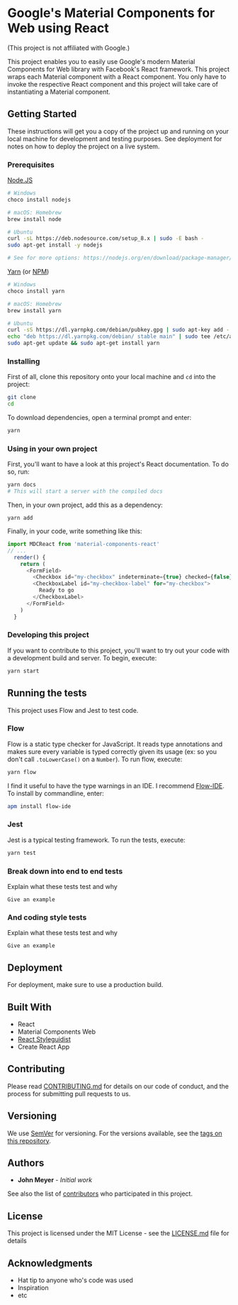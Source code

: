 # Google's Material Components for Web using React

(This project is not affiliated with Google.)

This project enables you to easily use Google's modern Material Components for Web library with Facebook's React framework.  This project wraps each Material component with a React component.  You only have to invoke the respective React component and this project will take care of instantiating a Material component.

## Getting Started

These instructions will get you a copy of the project up and running on your local machine for development and testing purposes. See deployment for notes on how to deploy the project on a live system.

### Prerequisites

[Node.JS](https://nodejs.org/)

```bash
# Windows
choco install nodejs

# macOS: Homebrew
brew install node

# Ubuntu
curl -sL https://deb.nodesource.com/setup_8.x | sudo -E bash -
sudo apt-get install -y nodejs

# See for more options: https://nodejs.org/en/download/package-manager/
```

[Yarn](https://yarnpkg.com) (or [NPM](https://www.npmjs.com/))

```bash
# Windows
choco install yarn

# macOS: Homebrew
brew install yarn

# Ubuntu
curl -sS https://dl.yarnpkg.com/debian/pubkey.gpg | sudo apt-key add -
echo "deb https://dl.yarnpkg.com/debian/ stable main" | sudo tee /etc/apt/sources.list.d/yarn.list
sudo apt-get update && sudo apt-get install yarn
```

### Installing

First of all, clone this repository onto your local machine and `cd` into the project:

```bash
git clone
cd
```

To download dependencies, open a terminal prompt and enter:

```bash
yarn
```

### Using in your own project

First, you'll want to have a look at this project's React documentation.  To do so, run:

```bash
yarn docs
# This will start a server with the compiled docs
```

Then, in your own project, add this as a dependency:

```
yarn add
```

Finally, in your code, write something like this:

```JavaScript
import MDCReact from 'material-components-react'
// ...
  render() {
    return (
      <FormField>
        <Checkbox id="my-checkbox" indeterminate={true} checked={false} disabled={false} />
        <CheckboxLabel id="my-checkbox-label" for="my-checkbox">
          Ready to go
        </CheckboxLabel>
      </FormField>
    )
  }
```

### Developing this project

If you want to contribute to this project, you'll want to try out your code with a development build and server.  To begin, execute:

```bash
yarn start
```

## Running the tests

This project uses Flow and Jest to test code.

### Flow

Flow is a static type checker for JavaScript.  It reads type annotations and makes sure every variable is typed correctly given its usage (ex: so you don't call `.toLowerCase()` on a `Number`).  To run flow, execute:

```bash
yarn flow
```

I find it useful to have the type warnings in an IDE. I recommend [Flow-IDE](https://atom.io/packages/flow-ide).  To install by commandline, enter:

```bash
apm install flow-ide
```

### Jest

Jest is a typical testing framework.  To run the tests, execute:

```bash
yarn test
```

### Break down into end to end tests

Explain what these tests test and why

```
Give an example
```

### And coding style tests

Explain what these tests test and why

```
Give an example
```

## Deployment

For deployment, make sure to use a production build.

## Built With

- React
- Material Components Web
- [React Styleguidist](https://react-styleguidist.js.org/)
- Create React App

## Contributing

Please read [CONTRIBUTING.md](https://gist.github.com/PurpleBooth/b24679402957c63ec426) for details on our code of conduct, and the process for submitting pull requests to us.

## Versioning

We use [SemVer](http://semver.org/) for versioning. For the versions available, see the [tags on this repository](https://github.com/your/project/tags).

## Authors

- **John Meyer** - *Initial work*

See also the list of [contributors](https://github.com/your/project/contributors) who participated in this project.

## License

This project is licensed under the MIT License - see the [LICENSE.md](LICENSE.md) file for details

## Acknowledgments

- Hat tip to anyone who's code was used
- Inspiration
- etc
